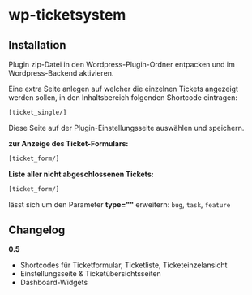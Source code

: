 wp-ticketsystem
===============

Installation
------------
Plugin zip-Datei in den Wordpress-Plugin-Ordner entpacken und im Wordpress-Backend aktivieren.

Eine extra Seite anlegen auf welcher die einzelnen Tickets angezeigt werden sollen, in den Inhaltsbereich folgenden Shortcode eintragen:
```html
[ticket_single/]
```
Diese Seite auf der Plugin-Einstellungsseite auswählen und speichern.

**zur Anzeige des Ticket-Formulars:**
```html
[ticket_form/]
```

**Liste aller nicht abgeschlossenen Tickets:**
```html
[ticket_form/]
```
lässt sich um den Parameter **type=""** erweitern: `bug`, `task`, `feature`


Changelog
------------
**0.5**
+ Shortcodes für Ticketformular, Ticketliste, Ticketeinzelansicht
+ Einstellungsseite & Ticketübersichtsseiten
+ Dashboard-Widgets
